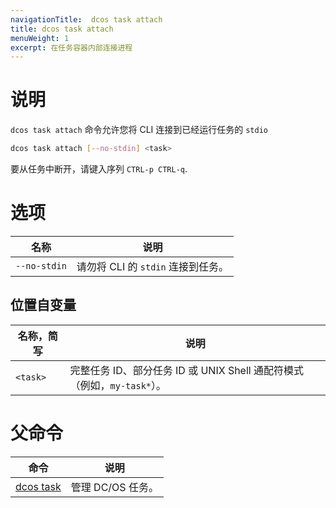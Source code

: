 ```yaml
---
navigationTitle:  dcos task attach
title: dcos task attach
menuWeight: 1
excerpt: 在任务容器内部连接进程
---
```


# 说明

`dcos task attach` 命令允许您将 CLI 连接到已经运行任务的 `stdio`

```bash
dcos task attach [--no-stdin] <task>
```

要从任务中断开，请键入序列 `CTRL-p CTRL-q`.

# 选项

| 名称 | 说明 |
|---------|-------------|
| `--no-stdin`   | 请勿将 CLI 的 `stdin` 连接到任务。 |

## 位置自变量

| 名称，简写 | 说明 |
|---------|-------------|
| `<task>`   |   完整任务 ID、部分任务 ID 或 UNIX Shell 通配符模式（例如，`my-task*`）。|

# 父命令

| 命令 | 说明 |
|---------|-------------|
| [dcos task](/mesosphere/dcos/cn/1.13/cli/command-reference/dcos-task/)   | 管理 DC/OS 任务。 |
